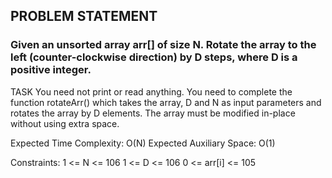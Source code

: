 ## PROBLEM STATEMENT
### Given an unsorted array arr[] of size N. Rotate the array to the left (counter-clockwise direction) by D steps, where D is a positive integer.


TASK
You need not print or read anything. You need to complete the function rotateArr() which takes the array, D and N as input parameters and rotates the array by D elements. The array must be modified in-place without using extra space. 

Expected Time Complexity: O(N)
Expected Auxiliary Space: O(1)


Constraints:
1 <= N <= 106
1 <= D <= 106
0 <= arr[i] <= 105
